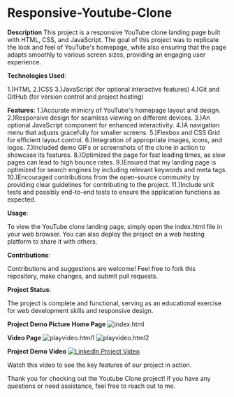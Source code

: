 # Responsive-Youtube-Clone



**Description**
This project is a responsive YouTube clone landing page built with HTML, CSS, and JavaScript. The goal of this project was to replicate the look and feel of YouTube's homepage, while also ensuring that the page adapts smoothly to various screen sizes, providing an engaging user experience.


**Technologies Used**:

1.)HTML
2.)CSS
3.)JavaScript (for optional interactive features)
4.)Git and GitHub (for version control and project hosting)



**Features**:
1.)Accurate mimicry of YouTube's homepage layout and design.
2.)Responsive design for seamless viewing on different devices.
3.)An optional JavaScript component for enhanced interactivity.
4.)A navigation menu that adjusts gracefully for smaller screens.
5.)Flexbox and CSS Grid for efficient layout control.
6.)Integration of appropriate images, icons, and logos.
7.)Included demo GIFs or screenshots of the clone in action to showcase its features.
8.)Optimized the page for fast loading times, as slow pages can lead to high bounce rates.
9.)Ensured that my landing page is optimized for search engines by including relevant keywords and meta tags.
10.)Encouraged contributions from the open-source community by providing clear guidelines for contributing to the project.
11.)Include unit tests and possibly end-to-end tests to ensure the application functions as expected.



**Usage**:

To view the YouTube clone landing page, simply open the index.html file in your web browser. You can also deploy the project on a web hosting platform to share it with others.

**Contributions**:

Contributions and suggestions are welcome! Feel free to fork this repository, make changes, and submit pull requests.

**Project Status**:

The project is complete and functional, serving as an educational exercise for web development skills and responsive design.


**Project Demo Picture**
**Home Page**
![index.html](https://drive.google.com/uc?export=download&id=1JUkiru_dfdZCJV1RiS2L0ofD6OyTj2og)

**Video Page**
![playvideo.html1](https://drive.google.com/uc?export=download&id=/17WwKUBJdaPEIDLEC9g9vo5KIsCzD9Vsn)
![playvideo.html2](https://drive.google.com/uc?export=download&id=//1leLAIMAA28LhSq6ur2I9xx5eX7b46MD2)

**Project Demo Video**
[![LinkedIn Project Video](https://drive.google.com/file/d/1rp2purWLQbKb4hUxbv1raai-qK_M24QS/preview)](https://drive.google.com/file/d/1rp2purWLQbKb4hUxbv1raai-qK_M24QS/preview)

Watch this video to see the key features of our project in action.





Thank you for checking out the Youtube Clone project! If you have any questions or need assistance, feel free to reach out to me.
